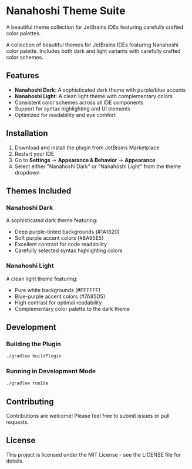 # Nanahoshi Theme Suite

A beautiful theme collection for JetBrains IDEs featuring carefully crafted color palettes.

<!-- Plugin description -->
A collection of beautiful themes for JetBrains IDEs featuring Nanahoshi color palette.
Includes both dark and light variants with carefully crafted color schemes.
<!-- Plugin description end -->

## Features

- **Nanahoshi Dark**: A sophisticated dark theme with purple/blue accents
- **Nanahoshi Light**: A clean light theme with complementary colors
- Consistent color schemes across all IDE components
- Support for syntax highlighting and UI elements
- Optimized for readability and eye comfort

## Installation

1. Download and install the plugin from JetBrains Marketplace
2. Restart your IDE
3. Go to **Settings** → **Appearance & Behavior** → **Appearance**
4. Select either "Nanahoshi Dark" or "Nanahoshi Light" from the theme dropdown

## Themes Included

### Nanahoshi Dark
A sophisticated dark theme featuring:
- Deep purple-tinted backgrounds (#1A1820)
- Soft purple accent colors (#8A95E5)
- Excellent contrast for code readability
- Carefully selected syntax highlighting colors

### Nanahoshi Light  
A clean light theme featuring:
- Pure white backgrounds (#FFFFFF)
- Blue-purple accent colors (#7A85D5)
- High contrast for optimal readability
- Complementary color palette to the dark theme

## Development

### Building the Plugin
```bash
./gradlew buildPlugin
```

### Running in Development Mode
```bash
./gradlew runIde
```

## Contributing

Contributions are welcome! Please feel free to submit issues or pull requests.

## License

This project is licensed under the MIT License - see the LICENSE file for details.